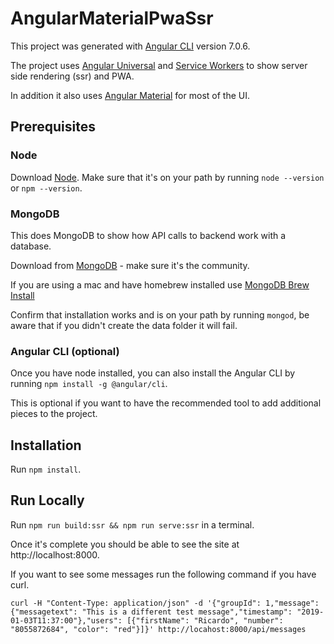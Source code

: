 # AngularMaterialPwaSsr

This project was generated with [Angular CLI](https://github.com/angular/angular-cli) version 7.0.6.

The project uses [Angular Universal](https://angular.io/guide/universal) and [Service Workers](https://angular.io/guide/service-worker-intro) to show server side rendering (ssr) and PWA.

In addition it also uses [Angular Material](https://material.angular.io/) for most of the UI.

## Prerequisites

### Node
Download [Node](https://nodejs.org/). Make sure that it's on your path by running `node --version` or `npm --version`.

### MongoDB
This does MongoDB to show how API calls to backend work with a database.

Download from [MongoDB](https://www.mongodb.com/download-center/community) - make sure it's the community.

If you are using a mac and have homebrew installed use [MongoDB Brew Install](https://docs.mongodb.com/manual/tutorial/install-mongodb-on-os-x/)

Confirm that installation works and is on your path by running `mongod`, be aware that if you didn't create the data folder it will fail.

### Angular CLI (optional)

Once you have node installed, you can also install the Angular CLI by running `npm install -g @angular/cli`.

This is optional if you want to have the recommended tool to add additional pieces to the project.

## Installation

Run `npm install`.

## Run Locally

Run `npm run build:ssr && npm run serve:ssr` in a terminal.

Once it's complete you should be able to see the site at http://localhost:8000.

If you want to see some messages run the following command if you have curl.

```
curl -H "Content-Type: application/json" -d '{"groupId": 1,"message": {"messagetext": "This is a different test message","timestamp": "2019-01-03T11:37:00"},"users": [{"firstName": "Ricardo", "number": "8055872684", "color": "red"}]}' http://locahost:8000/api/messages
```


